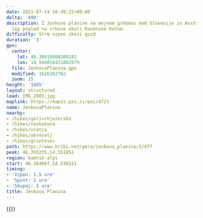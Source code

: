 ```yaml
---
date: 2021-07-14 16:30:22+00:00
delta: '490'
description: Z Jenkove planine na mejnem grebenu med Slovenijo in Avstrijo se odpre
  lep pogled na vrhove okoli Ravenske Kočne.
difficulty: Strm vzpon skozi gozd
duration: '3'
gpx:
  center:
    lat: 46.38919409260242
    lon: 14.544016431882579
  file: JenkovaPlanina.gpx
  modified: 1626282762
  zoom: 15
height: '1495'
layout: structured
lead: IMG_2003.jpg
maplink: https://mapzs.pzs.si/poi/4723
name: JenkovaPlanina
nearby:
- /hikes/golivrhjezersko
- /hikes/ceskakoca
- /hikes/vratca
- /hikes/okreselj
- /hikes/grintovec
path: https://www.hribi.net/gora/jenkova_planina/3/477
peak: 46.393235,14.551851
region: kamnik-alps
start: 46.384607,14.536531
timing:
- 'Vzpon: 1.5 ure'
- 'Spust: 1 ura'
- 'Skupaj: 3 ure'
title: Jenkova Planina
---
```

{{<hike-details description="yes">}}
